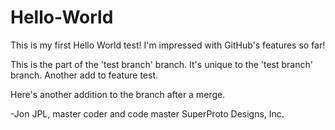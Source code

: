 # Hello-World

This is my first Hello World test!
I'm impressed with GitHub's features so far!

This is the part of the 'test branch' branch.
It's unique to the 'test branch' branch.
Another add to feature test.

Here's another addition to the branch after a merge.

-Jon
JPL, master coder and code master
SuperProto Designs, Inc.

